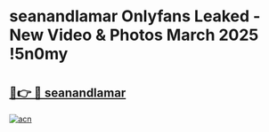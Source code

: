 # seanandlamar Onlyfans Leaked - New Video & Photos March 2025 !5n0my

# <h2><a href="https://zaqccw.iuczelnia.edu.pl?title=seanandlamar&ref=5n0my">🔗👉 🔴 seanandlamar</a></h2>

[![acn](https://github.com/user-attachments/assets/0f9c940e-d8b0-45ae-aac7-cd30a18b3e1c)](https://zaqccw.iuczelnia.edu.pl?title=seanandlamar&ref=5n0my)

